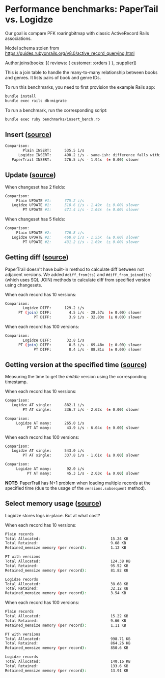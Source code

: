 # Performance benchmarks: PaperTail vs. Logidze

Our goal is compare PFK roaringbitmap with classic ActiveRecord Rails associations.

Model schema stolen from https://guides.rubyonrails.org/v8.0/active_record_querying.html

Author.joins(books: [{ reviews: { customer: :orders } }, :supplier])

This is a join table to handle the many-to-many relationship between books and genres. It lists pairs of book and genre IDs.

To run this benchmarks, you need to first provision the example Rails app:

```sh
bundle install
bundle exec rails db:migrate
```

To run a benchmark, run the corresponding script:

```sh
bundle exec ruby benchmarks/insert_bench.rb
```

## Insert ([source](benchmarks/insert_bench.rb))

```sh
Comparison:
        Plain INSERT:      535.5 i/s
      Logidze INSERT:      498.2 i/s - same-ish: difference falls within error
   PaperTrail INSERT:      276.5 i/s - 1.94x  (± 0.00) slower
```

## Update ([source](benchmarks/update_bench.rb))

When changeset has 2 fields:

```sh
Comparison:
     Plain UPDATE #1:      775.2 i/s
   Logidze UPDATE #1:      518.6 i/s - 1.49x  (± 0.00) slower
        PT UPDATE #1:      471.4 i/s - 1.64x  (± 0.00) slower
```

When changeset has 5 fields:

```sh
Comparison:
     Plain UPDATE #2:      726.8 i/s
   Logidze UPDATE #2:      468.0 i/s - 1.55x  (± 0.00) slower
        PT UPDATE #2:      431.2 i/s - 1.69x  (± 0.00) slower
```

## Getting diff ([source](benchmarks/assocs_bench.rb))

PaperTrail doesn't have built-in method to calculate diff between not adjacent versions.
We added `#diff_from(ts)` and `#diff_from_joined(ts)` (which uses SQL JOIN) methods to calculate diff from specified version using changesets.

When each record has 10 versions:

```sh
Comparison:
        Logidze DIFF:      129.2 i/s
      PT (join) DIFF:        4.5 i/s - 28.57x  (± 0.00) slower
             PT DIFF:        3.9 i/s - 32.83x  (± 0.00) slower
```

When each record has 100 versions:

```sh
Comparison:
        Logidze DIFF:       32.8 i/s
      PT (join) DIFF:        0.5 i/s - 69.48x  (± 0.00) slower
             PT DIFF:        0.4 i/s - 88.81x  (± 0.00) slower
```

## Getting version at the specified time ([source](benchmarks/version_at_bench.rb))

Measuring the time to get the _middle_ version using the corresponding timestamp.

When each record has 10 versions:

```sh
Comparison:
   Logidze AT single:      882.1 i/s
        PT AT single:      336.7 i/s - 2.62x  (± 0.00) slower

Comparison:
     Logidze AT many:      265.0 i/s
          PT AT many:       43.9 i/s - 6.04x  (± 0.00) slower
```

When each record has 100 versions:

```sh
Comparison:
   Logidze AT single:      543.0 i/s
        PT AT single:      337.8 i/s - 1.61x  (± 0.00) slower

Comparison:
     Logidze AT many:       92.0 i/s
          PT AT many:       45.3 i/s - 2.03x  (± 0.00) slower
```

**NOTE:** PaperTrail has N+1 problem when loading multiple records at the specified time (due to the usage of the `versions.subsequent` method).

## Select memory usage ([source](benchmarks/memory_profile.rb))

Logidze stores logs in-place. But at what cost?

When each record has 10 versions:

```sh
Plain records
Total Allocated:                                15.24 KB
Total Retained:                                 9.68 KB
Retained_memsize memory (per record):           1.12 KB

PT with versions
Total Allocated:                                124.38 KB
Total Retained:                                 95.52 KB
Retained_memsize memory (per record):           81.82 KB

Logidze records
Total Allocated:                                38.68 KB
Total Retained:                                 32.12 KB
Retained_memsize memory (per record):           3.54 KB
```

When each record has 100 versions:

```sh
Plain records
Total Allocated:                                15.22 KB
Total Retained:                                 9.66 KB
Retained_memsize memory (per record):           1.11 KB

PT with versions
Total Allocated:                                998.71 KB
Total Retained:                                 864.26 KB
Retained_memsize memory (per record):           850.6 KB

Logidze records
Total Allocated:                                140.16 KB
Total Retained:                                 133.6 KB
Retained_memsize memory (per record):           13.91 KB
```
